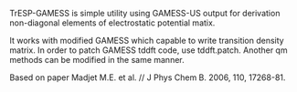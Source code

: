 TrESP-GAMESS is simple utility using GAMESS-US output for derivation non-diagonal elements of electrostatic potential matix.

It works with modified GAMESS which capable to write transition density matrix. 
In order to patch GAMESS tddft code, use tddft.patch. Another qm methods can be modified in the same manner.

Based on paper Madjet M.E. et al. // J Phys Chem B. 2006, 110, 17268-81.
